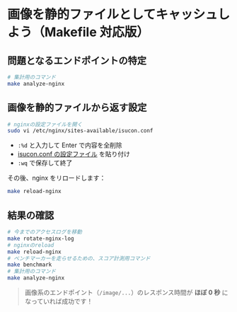 # 画像を静的ファイルとしてキャッシュしよう（Makefile 対応版）

## 問題となるエンドポイントの特定

```bash
# 集計用のコマンド
make analyze-nginx
```

## 画像を静的ファイルから返す設定

```bash
# nginxの設定ファイルを開く
sudo vi /etc/nginx/sites-available/isucon.conf
```

- `:%d` と入力して Enter で内容を全削除
- [isucon.conf の設定ファイル](/lecture/part4/isucon.conf) を貼り付け
- `:wq` で保存して終了

その後、nginx をリロードします：

```bash
make reload-nginx
```

## 結果の確認

```bash
# 今までのアクセスログを移動
make rotate-nginx-log
# nginxのreload
make reload-nginx
# ベンチマーカーを走らせるための、スコア計測用コマンド
make benchmark
# 集計用のコマンド
make analyze-nginx
```

> 画像系のエンドポイント（`/image/...`）のレスポンス時間が **ほぼ 0 秒** になっていれば成功です！

```

```

